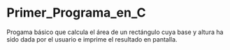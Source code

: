 # Primer_Programa_en_C
Progama básico que calcula el área de un rectángulo cuya base y altura ha sido dada por el usuario e imprime el resultado en pantalla.
